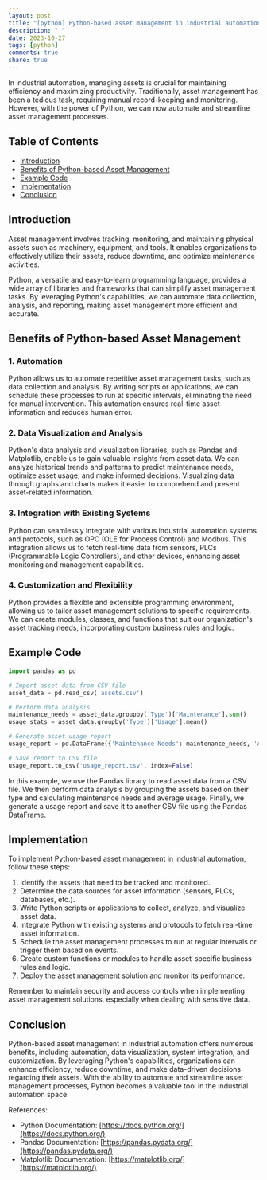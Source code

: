 ```yaml
---
layout: post
title: "[python] Python-based asset management in industrial automation"
description: " "
date: 2023-10-27
tags: [python]
comments: true
share: true
---
```


In industrial automation, managing assets is crucial for maintaining efficiency and maximizing productivity. Traditionally, asset management has been a tedious task, requiring manual record-keeping and monitoring. However, with the power of Python, we can now automate and streamline asset management processes.

## Table of Contents
- [Introduction](#introduction)
- [Benefits of Python-based Asset Management](#benefits-of-python-based-asset-management)
- [Example Code](#example-code)
- [Implementation](#implementation)
- [Conclusion](#conclusion)

## Introduction

Asset management involves tracking, monitoring, and maintaining physical assets such as machinery, equipment, and tools. It enables organizations to effectively utilize their assets, reduce downtime, and optimize maintenance activities.

Python, a versatile and easy-to-learn programming language, provides a wide array of libraries and frameworks that can simplify asset management tasks. By leveraging Python's capabilities, we can automate data collection, analysis, and reporting, making asset management more efficient and accurate.

## Benefits of Python-based Asset Management

### 1. Automation

Python allows us to automate repetitive asset management tasks, such as data collection and analysis. By writing scripts or applications, we can schedule these processes to run at specific intervals, eliminating the need for manual intervention. This automation ensures real-time asset information and reduces human error.

### 2. Data Visualization and Analysis

Python's data analysis and visualization libraries, such as Pandas and Matplotlib, enable us to gain valuable insights from asset data. We can analyze historical trends and patterns to predict maintenance needs, optimize asset usage, and make informed decisions. Visualizing data through graphs and charts makes it easier to comprehend and present asset-related information.

### 3. Integration with Existing Systems

Python can seamlessly integrate with various industrial automation systems and protocols, such as OPC (OLE for Process Control) and Modbus. This integration allows us to fetch real-time data from sensors, PLCs (Programmable Logic Controllers), and other devices, enhancing asset monitoring and management capabilities.

### 4. Customization and Flexibility

Python provides a flexible and extensible programming environment, allowing us to tailor asset management solutions to specific requirements. We can create modules, classes, and functions that suit our organization's asset tracking needs, incorporating custom business rules and logic.

## Example Code

```python
import pandas as pd

# Import asset data from CSV file
asset_data = pd.read_csv('assets.csv')

# Perform data analysis
maintenance_needs = asset_data.groupby('Type')['Maintenance'].sum()
usage_stats = asset_data.groupby('Type')['Usage'].mean()

# Generate asset usage report
usage_report = pd.DataFrame({'Maintenance Needs': maintenance_needs, 'Average Usage': usage_stats})

# Save report to CSV file
usage_report.to_csv('usage_report.csv', index=False)
```

In this example, we use the Pandas library to read asset data from a CSV file. We then perform data analysis by grouping the assets based on their type and calculating maintenance needs and average usage. Finally, we generate a usage report and save it to another CSV file using the Pandas DataFrame.

## Implementation

To implement Python-based asset management in industrial automation, follow these steps:

1. Identify the assets that need to be tracked and monitored.
2. Determine the data sources for asset information (sensors, PLCs, databases, etc.).
3. Write Python scripts or applications to collect, analyze, and visualize asset data.
4. Integrate Python with existing systems and protocols to fetch real-time asset information.
5. Schedule the asset management processes to run at regular intervals or trigger them based on events.
6. Create custom functions or modules to handle asset-specific business rules and logic.
7. Deploy the asset management solution and monitor its performance.

Remember to maintain security and access controls when implementing asset management solutions, especially when dealing with sensitive data.

## Conclusion

Python-based asset management in industrial automation offers numerous benefits, including automation, data visualization, system integration, and customization. By leveraging Python's capabilities, organizations can enhance efficiency, reduce downtime, and make data-driven decisions regarding their assets. With the ability to automate and streamline asset management processes, Python becomes a valuable tool in the industrial automation space.

References:
- Python Documentation: [https://docs.python.org/](https://docs.python.org/)
- Pandas Documentation: [https://pandas.pydata.org/](https://pandas.pydata.org/)
- Matplotlib Documentation: [https://matplotlib.org/](https://matplotlib.org/)